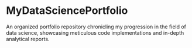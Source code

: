 # MyDataSciencePortfolio
An organized portfolio repository chronicling my progression in the field of data science, showcasing meticulous code implementations and in-depth analytical reports.
